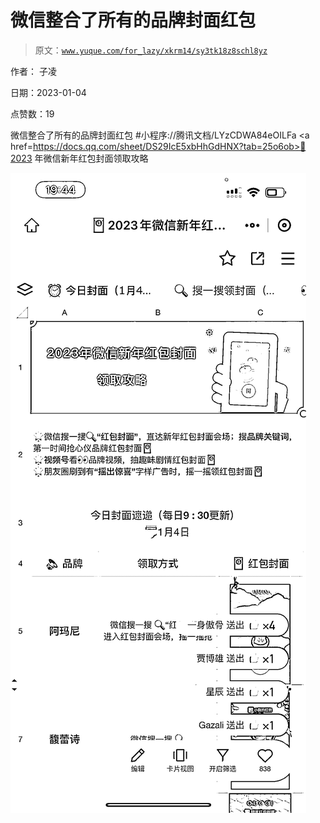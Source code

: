# 微信整合了所有的品牌封面红包

> 原文：[`www.yuque.com/for_lazy/xkrm14/sy3tk18z8schl8yz`](https://www.yuque.com/for_lazy/xkrm14/sy3tk18z8schl8yz)

作者： 子凌 

日期：2023-01-04 

点赞数：19 

微信整合了所有的品牌封面红包 #小程序://腾讯文档/LYzCDWA84eOILFa <a href=https://docs.qq.com/sheet/DS29IcE5xbHhGdHNX?tab=25o6ob>🧧2023 年微信新年红包封面领取攻略 

![](img/cd9ae03c6649a722eeddc08627b816fd.png) 

